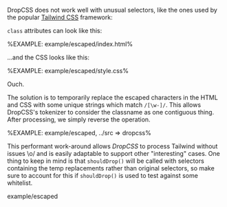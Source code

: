 DropCSS does not work well with unusual selectors, like the ones used by the popular [Tailwind CSS](https://github.com/tailwindcss/tailwindcss) framework:

`class` attributes can look like this:

%EXAMPLE: example/escaped/index.html%

...and the CSS looks like this:

%EXAMPLE: example/escaped/style.css%

Ouch.

The solution is to temporarily replace the escaped characters in the HTML and CSS with some unique strings which match `/[\w-]/`. This allows DropCSS's tokenizer to consider the classname as one contiguous thing. After processing, we simply reverse the operation.

%EXAMPLE: example/escaped, ../src => dropcss%

This performant work-around allows _DropCSS_ to process Tailwind without issues \o/ and is easily adaptable to support other "interesting" cases. One thing to keep in mind is that `shouldDrop()` will be called with selectors containing the temp replacements rather than original selectors, so make sure to account for this if `shouldDrop()` is used to test against some whitelist.

<fork lang="css">
  example/escaped
</fork>
<!-- %FORK example% -->